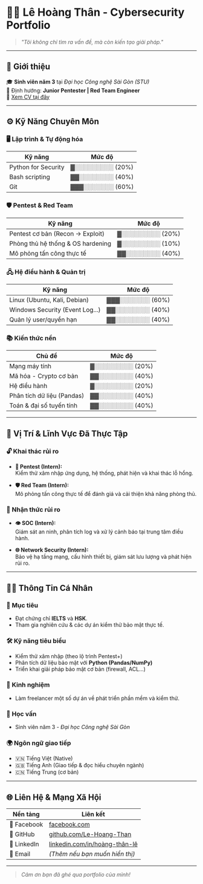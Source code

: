 # 👨‍💻 Lê Hoàng Thân - Cybersecurity Portfolio

> _"Tôi không chỉ tìm ra vấn đề, mà còn kiến tạo giải pháp."_

---

## 🧾 Giới thiệu

🎓 **Sinh viên năm 3** tại _Đại học Công nghệ Sài Gòn (STU)_  
🔐 Định hướng: **Junior Pentester | Red Team Engineer**  
📄 [Xem CV tại đây](assets/images/portfolio-images/Portfolio-Header/CV.png)

---

## ⚙️ Kỹ Năng Chuyên Môn

### 🖥️ Lập trình & Tự động hóa
| Kỹ năng                   | Mức độ |
|---------------------------|--------|
| Python for Security       | ▓░░░░░░░░░ (20%) |
| Bash scripting            | ▓▓░░░░░░░░ (40%) |
| Git                       | ▓▓▓░░░░░░░ (60%) |

### 🛡️ Pentest & Red Team
| Kỹ năng                           | Mức độ |
|----------------------------------|--------|
| Pentest cơ bản (Recon → Exploit) | ▓░░░░░░░░░ (20%) |
| Phòng thủ hệ thống & OS hardening| ▓░░░░░░░░░ (10%) |
| Mô phỏng tấn công thực tế        | ▓▓░░░░░░░░ (40%) |

### 🖧 Hệ điều hành & Quản trị
| Kỹ năng                           | Mức độ |
|----------------------------------|--------|
| Linux (Ubuntu, Kali, Debian)     | ▓▓▓░░░░░░░ (60%) |
| Windows Security (Event Log...)  | ▓▓░░░░░░░░ (40%) |
| Quản lý user/quyền hạn           | ▓▓░░░░░░░░ (40%) |

### 📚 Kiến thức nền
| Chủ đề                     | Mức độ |
|----------------------------|--------|
| Mạng máy tính              | ▓░░░░░░░░░ (20%) |
| Mã hóa - Crypto cơ bản     | ▓▓░░░░░░░░ (40%) |
| Hệ điều hành               | ▓░░░░░░░░░ (20%) |
| Phân tích dữ liệu (Pandas) | ▓▓░░░░░░░░ (40%) |
| Toán & đại số tuyến tính   | ▓▓░░░░░░░░ (40%) |

---

## 📍 Vị Trí & Lĩnh Vực Đã Thực Tập

### 🔓 Khai thác rủi ro

- **🔧 Pentest (Intern):**  
  Kiểm thử xâm nhập ứng dụng, hệ thống, phát hiện và khai thác lỗ hổng.

- **🛡️ Red Team (Intern):**  
  Mô phỏng tấn công thực tế để đánh giá và cải thiện khả năng phòng thủ.

### 🧠 Nhận thức rủi ro

- **👁️ SOC (Intern):**  
  Giám sát an ninh, phân tích log và xử lý cảnh báo tại trung tâm điều hành.

- **🌐 Network Security (Intern):**  
  Bảo vệ hạ tầng mạng, cấu hình thiết bị, giám sát lưu lượng và phát hiện rủi ro.

---

## 🧑‍💼 Thông Tin Cá Nhân

### 🎯 Mục tiêu

- Đạt chứng chỉ **IELTS** và **HSK**.
- Tham gia nghiên cứu & các dự án kiểm thử bảo mật thực tế.

### 🛠 Kỹ năng tiêu biểu

- Kiểm thử xâm nhập (theo lộ trình Pentest+)
- Phân tích dữ liệu bảo mật với **Python (Pandas/NumPy)**
- Triển khai giải pháp bảo mật cơ bản (firewall, ACL...)

### 💼 Kinh nghiệm

- Làm freelancer một số dự án về phát triển phần mềm và kiểm thử.

### 📖 Học vấn

- Sinh viên năm 3 - _Đại học Công nghệ Sài Gòn_

### 🌍 Ngôn ngữ giao tiếp

- 🇻🇳 Tiếng Việt (Native)  
- 🇬🇧 Tiếng Anh (Giao tiếp & đọc hiểu chuyên ngành)  
- 🇨🇳 Tiếng Trung (cơ bản)

---

## 🌐 Liên Hệ & Mạng Xã Hội

| Nền tảng     | Liên kết |
|--------------|----------|
| 📘 Facebook   | [facebook.com](https://www.facebook.com/profile.php?id=61558063418982) |
| 🐙 GitHub     | [github.com/Le-Hoang-Than](https://github.com/Le-Hoang-Than) |
| 🔗 LinkedIn   | [linkedin.com/in/hoàng-thân-lê](https://www.linkedin.com/in/ho%C3%A0ng-th%C3%A2n-l%C3%AA-bbb9a82b1) |
| 📧 Email      | *(Thêm nếu bạn muốn hiển thị)* |

---

> _Cảm ơn bạn đã ghé qua portfolio của mình!_

